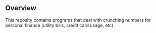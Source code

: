## Overview
This reposity contains programs that deal with crunching numbers for personal
finance (utility bills, credit card usage, etc).
